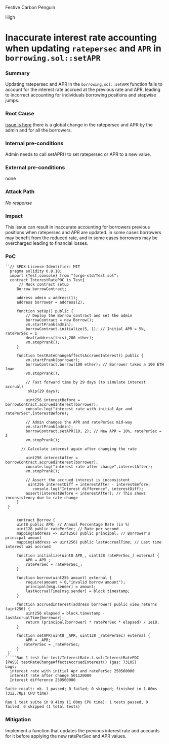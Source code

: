 Festive Carbon Penguin

High

# Inaccurate interest rate accounting when updating `ratepersec` and `APR` in `borrowing.sol::setAPR`

### Summary

Updating ratepersec and APR in the `borrowing,sol::setAPR` function fails to account for the interest rate accrued at the previous rate and APR, leading to incorrect accounting for individuals borrowing positions and stepwise jumps.

### Root Cause

[issue is here](https://github.com/sherlock-audit/2024-11-autonomint/blob/main/Blockchain/Blockchian/contracts/Core_logic/borrowing.sol#L515C3-L525C6) there is a global change in the ratepersec and APR by the admin and for all the borrowers.

### Internal pre-conditions

Admin needs to call setAPR() to set ratepersec or APR to a new value.

### External pre-conditions

none

### Attack Path

_No response_

### Impact

This issue can result in inaccurate accounting for borrowers previous positions when ratepersec and APR are updated. in some cases borrowers may benefit from the reduced rate, and in some cases borrowers may be overcharged leading to financial losses.

### PoC
```solidity
``// SPDX-License-Identifier: MIT
  pragma solidity 0.8.18;
  import {Test,console} from "forge-std/Test.sol";
  contract InterestRatePOC is Test{
      // Mock contract setup
     Borrow borrowContract;

     address admin = address(1);
     address borrower = address(2);

     function setUp() public {
         // Deploy the Borrow contract and set the admin
         borrowContract = new Borrow();
         vm.startPrank(admin);
         borrowContract.initialize(5, 1); // Initial APR = 5%, ratePerSec = 1
         deal(address(this),200 ether);
         vm.stopPrank();
     }

     function testRateChangeAffectsAccruedInterest() public {
         vm.startPrank(borrower);
         borrowContract.borrow(100 ether); // Borrower takes a 100 ETH loan
         vm.stopPrank();

         // Fast forward time by 29 days (to simulate interest accrual)
          skip(29 days);

         uint256 interestBefore = borrowContract.accruedInterest(borrower);
         console.log("interest rate with initial Apr and ratePerSec",interestBefore);
           
         // Admin changes the APR and ratePerSec mid-way
         vm.startPrank(admin);
         borrowContract.setAPR(10, 2); // New APR = 10%, ratePerSec = 2
         vm.stopPrank();

       // Calculate interest again after changing the rate
        
         uint256 interestAfter = borrowContract.accruedInterest(borrower);
         console.log("interest rate after change",interestAfter);
         vm.stopPrank();

         // Assert the accrued interest is inconsistent
          uint256 interestDiff = interestAfter - interestBefore;
            console.log("Interest difference", interestDiff);
         assert(interestBefore < interestAfter); // This shows inconsistency due to rate change
     }
 }


     contract Borrow {
     uint8 public APR; // Annual Percentage Rate (in %)
     uint128 public ratePerSec; // Rate per second
     mapping(address => uint256) public principal; // Borrower's principal amount
     mapping(address => uint256) public lastAccrualTime; // Last time interest was accrued

     function initialize(uint8 APR_, uint128 ratePerSec_) external {
         APR = APR_;
         ratePerSec = ratePerSec_;
     }

     function borrow(uint256 amount) external {
         require(amount > 0,"invalid borrow amount");
         principal[msg.sender] = amount;
         lastAccrualTime[msg.sender] = block.timestamp;
     }

     function accruedInterest(address borrower) public view returns (uint256) {
         uint256 elapsed = block.timestamp - lastAccrualTime[borrower];
         return (principal[borrower] * ratePerSec * elapsed) / 1e18;
     }

     function setAPR(uint8 _APR, uint128 _ratePerSec) external {
         APR = _APR;
        ratePerSec = _ratePerSec;
     }
 }`
` ```Ran 1 test for test/InterestRate.t.sol:InterestRatePOC
[PASS] testRateChangeAffectsAccruedInterest() (gas: 73105)
Logs:
  interest rate with initial Apr and ratePerSec 250560000
  interest rate after change 501120000
  Interest difference 250560000

Suite result: ok. 1 passed; 0 failed; 0 skipped; finished in 1.00ms (312.70µs CPU time)

Ran 1 test suite in 9.41ms (1.00ms CPU time): 1 tests passed, 0 failed, 0 skipped (1 total tests)`
```
### Mitigation

Implement a function that updates the previous interest rate and accounts for it before applying the new ratePerSec and APR values.